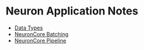 # Neuron Application Notes

* [Data Types](./data-types.md) 
* [NeuronCore Batching](./neuroncore-batching.md) 
* [NeuronCore Pipeline](./neuroncore_pipeline.md) 
